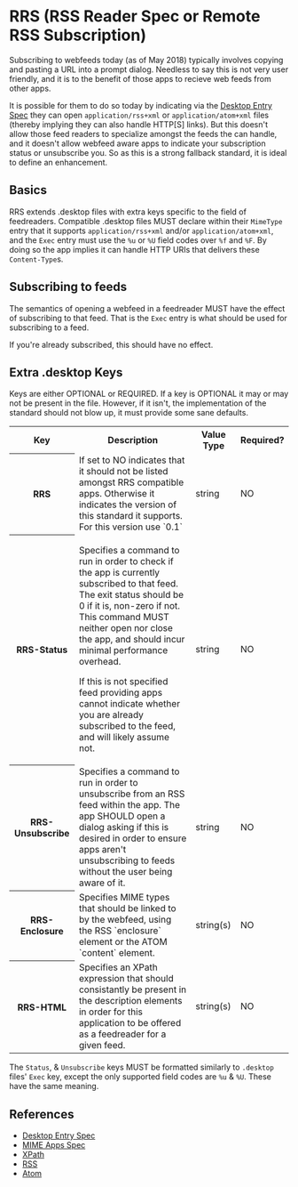 # RRS (RSS Reader Spec or Remote RSS Subscription)

Subscribing to webfeeds today (as of May 2018) typically involves copying and pasting a URL into a prompt dialog. Needless to say this is not very user friendly, and it is to the benefit of those apps to recieve web feeds from other apps.

It is possible for them to do so today by indicating via the [Desktop Entry Spec](https://specifications.freedesktop.org/desktop-entry-spec/desktop-entry-spec-1.1.html) they can open `application/rss+xml` or `application/atom+xml` files (thereby implying they can also handle HTTP[S] links). But this doesn't allow those feed readers to specialize amongst the feeds the can handle, and it doesn't allow webfeed aware apps to indicate your subscription status or unsubscribe you. So as this is a strong fallback standard, it is ideal to define an enhancement.

## Basics
RRS extends .desktop files with extra keys specific to the field of feedreaders. Compatible .desktop files MUST declare within their `MimeType` entry that it supports  `application/rss+xml` and/or `application/atom+xml`, and the `Exec` entry must use the `%u` or `%U` field codes over `%f` and `%F`. By doing so the app implies it can handle HTTP URIs that delivers these `Content-Type`s.

## Subscribing to feeds
The semantics of opening a webfeed in a feedreader MUST have the effect of subscribing to that feed. That is the `Exec` entry is what should be used for subscribing to a feed.

If you're already subscribed, this should have no effect.

## Extra .desktop Keys
Keys are either OPTIONAL or REQUIRED. If a key is OPTIONAL it may or may not be present in the file. However, if it isn't, the implementation of the standard should not blow up, it must provide some sane defaults.

<table>
<tr><th>Key</th><th>Description</th><th>Value Type</th><th>Required?</th></tr>
<tr>
  <th>RRS</th>
  <td>If set to NO indicates that it should not be listed amongst RRS compatible apps. Otherwise it indicates the version of this standard it supports. For this version use `0.1`</td>
  <td>string</td><td>NO</td>
</tr>
<tr>
  <th>RRS-Status</th>
  <td><p>Specifies a command to run in order to check if the app is currently subscribed to that feed. The exit status should be 0 if it is, non-zero if not. This command MUST neither open nor close the app, and should incur minimal performance overhead.</p>
  
  <p>If this is not specified feed providing apps cannot indicate whether you are already subscribed to the feed, and will likely assume not.</p></td>
  <td>string</td><td>NO</td>
</tr>
<tr>
  <th>RRS-Unsubscribe</th>
  <td>Specifies a command to run in order to unsubscribe from an RSS feed within the app. The app SHOULD open a dialog asking if this is desired in order to ensure apps aren't unsubscribing to feeds without the user being aware of it.</td>
  <td>string</td><td>NO</td>
</tr>
<tr>
  <th>RRS-Enclosure</th>
  <td>Specifies MIME types that should be linked to by the webfeed, using the RSS `enclosure` element or the ATOM `content` element.</td>
  <td>string(s)</td><td>NO</td>
</tr>
<tr>
  <th>RRS-HTML</th>
  <td>Specifies an XPath expression that should consistantly be present in the description elements in order for this application to be offered as a feedreader for a given feed.</td>
  <td>string(s)</td><td>NO</td>
</tr>
</table>

The `Status`, & `Unsubscribe` keys MUST be formatted similarly to `.desktop` files' `Exec` key, except the only supported field codes are `%u` & `%U`. These have the same meaning.

## References

* [Desktop Entry Spec](https://specifications.freedesktop.org/desktop-entry-spec/desktop-entry-spec-1.1.html)
* [MIME Apps Spec](https://www.freedesktop.org/wiki/Specifications/mime-apps-spec/)
* [XPath](https://www.w3.org/TR/2017/REC-xpath-31-20170321/)
* [RSS](https://cyber.harvard.edu/rss/rss.html)
* [Atom](https://tools.ietf.org/html/rfc4287)
